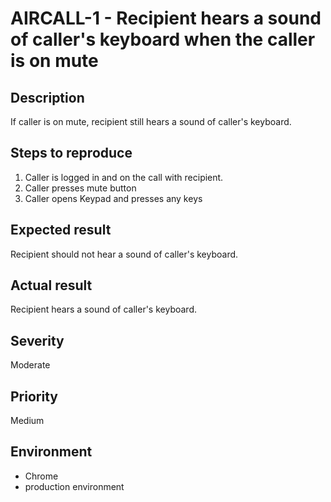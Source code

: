 **AIRCALL-1** - Recipient hears a sound of caller's keyboard when the caller is on mute
================================================

Description
-----------

If caller is on mute, recipient still hears a sound of caller's keyboard.

Steps to reproduce
------------------

1. Caller is logged in and on the call with recipient.
2. Caller presses mute button 
3. Caller opens Keypad and presses any keys  

Expected result
---------------

Recipient should not hear a sound of caller's keyboard.

Actual result
-------------

Recipient hears a sound of caller's keyboard.

Severity
--------
Moderate

Priority
--------
Medium

Environment 
-----------
* Chrome 
* production environment
